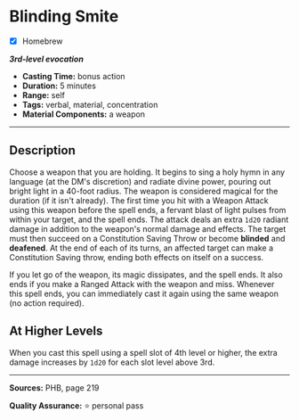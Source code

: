 # Blinding Smite
- [x] Homebrew

***3rd-level evocation***
- **Casting Time:** bonus action
- **Duration:** 5 minutes
- **Range:** self
- **Tags:** verbal, material, concentration
- **Material Components:** a weapon

---

## Description
Choose a weapon that you are holding.
It begins to sing a holy hymn in any language (at the DM's discretion) and radiate divine power, pouring out bright light in a 40-foot radius.
The weapon is considered magical for the duration (if it isn't already).
The first time you hit with a Weapon Attack using this weapon before the spell ends, a fervant blast of light pulses from within your target, and the spell ends.
The attack deals an extra `1d20` radiant damage in addition to the weapon's normal damage and effects.
The target must then succeed on a Constitution Saving Throw or become **blinded** and **deafened**.
At the end of each of its turns, an affected target can make a Constitution Saving throw, ending both effects on itself on a success.

If you let go of the weapon, its magic dissipates, and the spell ends.
It also ends if you make a Ranged Attack with the weapon and miss.
Whenever this spell ends, you can immediately cast it again using the same weapon (no action required).

## At Higher Levels
When you cast this spell using a spell slot of 4th level or higher, the extra damage increases by `1d20` for each slot level above 3rd.

---

**Sources:** PHB, page 219

**Quality Assurance:** :star: personal pass
